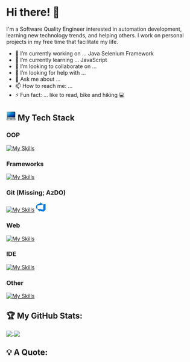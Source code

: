 # Hi there! 👋

I'm a Software Quality Engineer interested in automation development, learning new technology trends, and helping others. I work on personal projects in my free time that facilitate my life.

- 🔭 I’m currently working on ... Java Selenium Framework
- 🌱 I’m currently learning ... JavaScript
- 👯 I’m looking to collaborate on ...
- 🤔 I’m looking for help with ...
- 💬 Ask me about ...
- 📫 How to reach me: ...
- ⚡ Fun fact: ... like to read, bike and hiking 💻

## <img src="icons/laptop.png" alt="My Tech Stack" width="25x" /> My Tech Stack 

### OOP
[![My Skills](https://skillicons.dev/icons?i=java,cs,py&theme=light)](https://skillicons.dev)
### Frameworks
[![My Skills](https://skillicons.dev/icons?i=selenium&theme=light)](https://skillicons.dev)
### Git (Missing; AzDO)
[![My Skills](https://skillicons.dev/icons?i=git,github,gitlab,azdo&theme=light)](https://skillicons.dev)
<img src="icons/azuredevops.svg" width="25x" />
### Web
[![My Skills](https://skillicons.dev/icons?i=html,css,js&theme=light)](https://skillicons.dev)
### IDE
[![My Skills](https://skillicons.dev/icons?i=idea,visualstudio,vscode,atom&theme=light)](https://skillicons.dev)
### Other
[![My Skills](https://skillicons.dev/icons?i=bash,powershell,gradle&theme=light)](https://skillicons.dev)

## 🏆 My GitHub Stats:
<a href="https://github.com/edstgo/github-readme-stats">
    <img align="center" src="https://github-readme-stats.vercel.app/api?username=edstgo&show_icons=true&theme=city_lights" />
</a>
<a href="https://github.com/edstgo/convoychat">
    <img align="center" src="https://github-readme-stats.vercel.app/api/top-langs?username=edstgo&layout=compact&langs_count=8&card_width=320" />
</a>



## 💡 A Quote:
